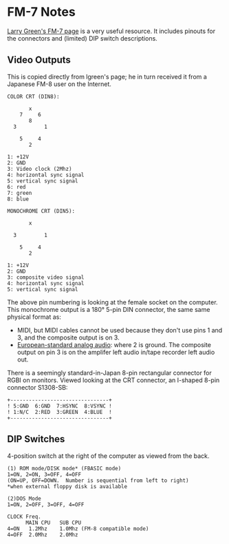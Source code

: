 FM-7 Notes
==========

[Larry Green's FM-7 page][lgreen] is a very useful resource. It
includes pinouts for the connectors and (limited) DIP switch
descriptions.

Video Outputs
-------------

This is copied directly from lgreen's page; he in turn received it
from a Japanese FM-8 user on the Internet.

    COLOR CRT (DIN8):

           x
        7     6
           8
      3         1

        5     4
           2

    1: +12V
    2: GND
    3: Video clock (2Mhz)
    4: horizontal sync signal
    5: vertical sync signal
    6: red
    7: green
    8: blue

    MONOCHROME CRT (DIN5):

           x

      3         1

        5     4
           2

    1: +12V
    2: GND
    3: composite video signal
    4: horizontal sync signal
    5: vertical sync signal

The above pin numbering is looking at the female socket on the
computer. This monochrome output is a 180° 5-pin DIN connector, the
same same physical format as:
- MIDI, but MIDI cables cannot be used because they don't use pins 1
  and 3, and the composite output is on 3.
- [European-standard analog audio][euaudio]: where 2 is ground. The
  composite output on pin 3 is on the amplifer left audio in/tape
  recorder left audio out.

There is a seemingly standard-in-Japan 8-pin rectangular connector for
RGBI on monitors. Viewed looking at the CRT connector, an I-shaped
8-pin connector S1308-SB:

    +--------------------------------+
    ! 5:GND  6:GND  7:HSYNC  8:VSYNC !
    ! 1:N/C  2:RED  3:GREEN  4:BLUE  !
    +--------------------------------+


DIP Switches
------------

4-position switch at the right of the computer as viewed from the back.

    (1) ROM mode/DISK mode* (FBASIC mode)
    1=ON, 2=ON, 3=OFF, 4=OFF
    (ON=UP, OFF=DOWN.  Number is sequential from left to right)
    *when external floppy disk is available

    (2)DOS Mode
    1=ON, 2=OFF, 3=OFF, 4=OFF

    CLOCK Freq.
          MAIN CPU   SUB CPU
    4=ON   1.2Mhz    1.0Mhz (FM-8 compatible mode)
    4=OFF  2.0Mhz    2.0Mhz



<!-------------------------------------------------------------------->
[euaudio]: https://en.wikipedia.org/wiki/DIN_connector#Analog_audio
[lgreen]: http://www.nausicaa.net/~lgreenf/fm7page.htm
